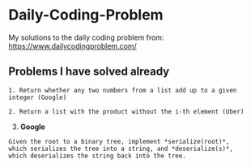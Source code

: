# Daily-Coding-Problem

My solutions to the daily coding problem from: 
https://www.dailycodingproblem.com/

## Problems I have solved already

```
1. Return whether any two numbers from a list add up to a given integer (Google)
```
```
2. Return a list with the product without the i-th element (Uber)
```
3. **Google**
``` 
Given the root to a binary tree, implement *serialize(root)*, 
which serializes the tree into a string, and *deserialize(s)*, 
which deserializes the string back into the tree.
```

